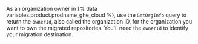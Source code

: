 As an organization owner in {% data variables.product.prodname_ghe_cloud %}, use the `GetOrgInfo` query to return the `ownerId`, also called the organization ID, for the organization you want to own the migrated repositories. You'll need the `ownerId` to identify your migration destination.

